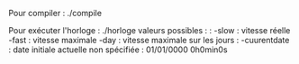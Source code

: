 Pour compiler : ./compile


Pour exécuter l'horloge : ./horloge <vitesse> <date intiale>
    valeurs possibles : 
        <vitesse>: -slow : vitesse réelle
                   -fast : vitesse maximale
                   -day : vitesse maximale sur les jours
        <date initiale>: -cuurentdate : date initiale actuelle
                        non spécifiée : 01/01/0000 0h0min0s